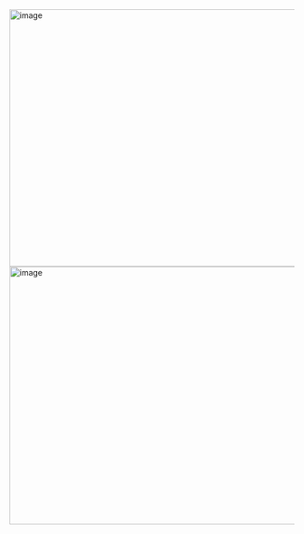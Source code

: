 <img width="960" height="454" alt="image" src="https://github.com/user-attachments/assets/3892c81e-f27d-470c-a974-3cbda8c0325e" />
<img width="960" height="455" alt="image" src="https://github.com/user-attachments/assets/1cdae661-09be-4fe6-8b35-8549f021533c" />

